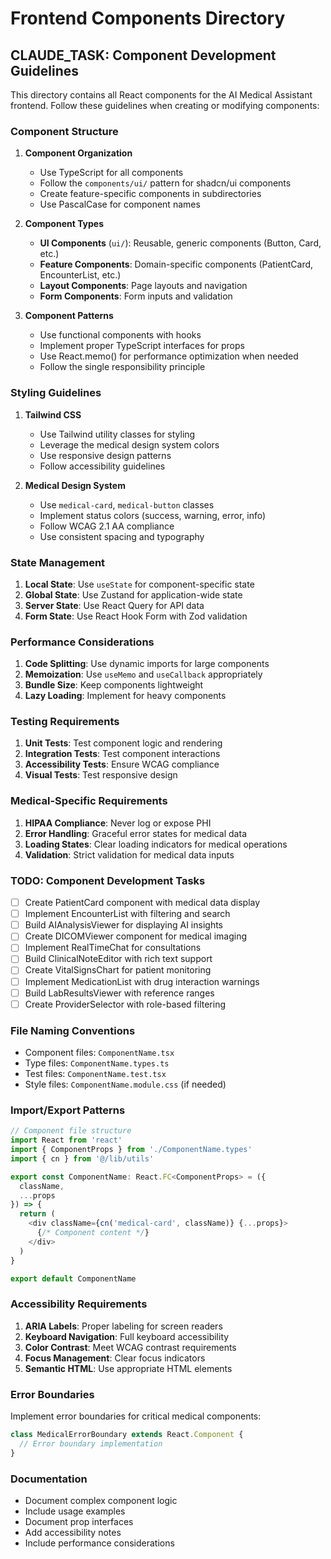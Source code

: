 # Frontend Components Directory

## CLAUDE_TASK: Component Development Guidelines

This directory contains all React components for the AI Medical Assistant frontend. Follow these guidelines when creating or modifying components:

### Component Structure

1. **Component Organization**
   - Use TypeScript for all components
   - Follow the `components/ui/` pattern for shadcn/ui components
   - Create feature-specific components in subdirectories
   - Use PascalCase for component names

2. **Component Types**
   - **UI Components** (`ui/`): Reusable, generic components (Button, Card, etc.)
   - **Feature Components**: Domain-specific components (PatientCard, EncounterList, etc.)
   - **Layout Components**: Page layouts and navigation
   - **Form Components**: Form inputs and validation

3. **Component Patterns**
   - Use functional components with hooks
   - Implement proper TypeScript interfaces for props
   - Use React.memo() for performance optimization when needed
   - Follow the single responsibility principle

### Styling Guidelines

1. **Tailwind CSS**
   - Use Tailwind utility classes for styling
   - Leverage the medical design system colors
   - Use responsive design patterns
   - Follow accessibility guidelines

2. **Medical Design System**
   - Use `medical-card`, `medical-button` classes
   - Implement status colors (success, warning, error, info)
   - Follow WCAG 2.1 AA compliance
   - Use consistent spacing and typography

### State Management

1. **Local State**: Use `useState` for component-specific state
2. **Global State**: Use Zustand for application-wide state
3. **Server State**: Use React Query for API data
4. **Form State**: Use React Hook Form with Zod validation

### Performance Considerations

1. **Code Splitting**: Use dynamic imports for large components
2. **Memoization**: Use `useMemo` and `useCallback` appropriately
3. **Bundle Size**: Keep components lightweight
4. **Lazy Loading**: Implement for heavy components

### Testing Requirements

1. **Unit Tests**: Test component logic and rendering
2. **Integration Tests**: Test component interactions
3. **Accessibility Tests**: Ensure WCAG compliance
4. **Visual Tests**: Test responsive design

### Medical-Specific Requirements

1. **HIPAA Compliance**: Never log or expose PHI
2. **Error Handling**: Graceful error states for medical data
3. **Loading States**: Clear loading indicators for medical operations
4. **Validation**: Strict validation for medical data inputs

### TODO: Component Development Tasks

- [ ] Create PatientCard component with medical data display
- [ ] Implement EncounterList with filtering and search
- [ ] Build AIAnalysisViewer for displaying AI insights
- [ ] Create DICOMViewer component for medical imaging
- [ ] Implement RealTimeChat for consultations
- [ ] Build ClinicalNoteEditor with rich text support
- [ ] Create VitalSignsChart for patient monitoring
- [ ] Implement MedicationList with drug interaction warnings
- [ ] Build LabResultsViewer with reference ranges
- [ ] Create ProviderSelector with role-based filtering

### File Naming Conventions

- Component files: `ComponentName.tsx`
- Type files: `ComponentName.types.ts`
- Test files: `ComponentName.test.tsx`
- Style files: `ComponentName.module.css` (if needed)

### Import/Export Patterns

```typescript
// Component file structure
import React from 'react'
import { ComponentProps } from './ComponentName.types'
import { cn } from '@/lib/utils'

export const ComponentName: React.FC<ComponentProps> = ({ 
  className, 
  ...props 
}) => {
  return (
    <div className={cn('medical-card', className)} {...props}>
      {/* Component content */}
    </div>
  )
}

export default ComponentName
```

### Accessibility Requirements

1. **ARIA Labels**: Proper labeling for screen readers
2. **Keyboard Navigation**: Full keyboard accessibility
3. **Color Contrast**: Meet WCAG contrast requirements
4. **Focus Management**: Clear focus indicators
5. **Semantic HTML**: Use appropriate HTML elements

### Error Boundaries

Implement error boundaries for critical medical components:

```typescript
class MedicalErrorBoundary extends React.Component {
  // Error boundary implementation
}
```

### Documentation

- Document complex component logic
- Include usage examples
- Document prop interfaces
- Add accessibility notes
- Include performance considerations
